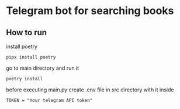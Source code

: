 # Telegram bot for searching books

## How to run

install poetry
```
pipx install poetry
```
go to main directory and run it

```
poetry install
```

before executing main.py create .env file in src directory with it inside
```
TOKEN = "Your telegram API token"
```
